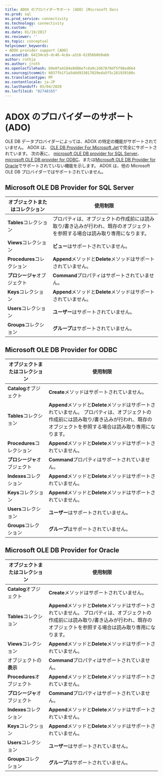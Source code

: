 ```yaml
---
title: ADOX のプロバイダーサポート (ADO) |Microsoft Docs
ms.prod: sql
ms.prod_service: connectivity
ms.technology: connectivity
ms.custom: ''
ms.date: 01/19/2017
ms.reviewer: ''
ms.topic: conceptual
helpviewer_keywords:
- ADOX provider support [ADO]
ms.assetid: 64234ce5-dc46-4c8a-a316-61956b6b9abb
author: rothja
ms.author: jroth
ms.openlocfilehash: b9e0fa4184a9d86efcda9c2d67870df5f98ed664
ms.sourcegitcommit: 6037fb1f1a5ddd933017029eda5f5c281939100c
ms.translationtype: MT
ms.contentlocale: ja-JP
ms.lasthandoff: 05/04/2020
ms.locfileid: "82748165"
---
```

# <a name="provider-support-for-adox-ado"></a>ADOX のプロバイダーのサポート (ADO)
OLE DB データプロバイダーによっては、ADOX の特定の機能がサポートされていません。 ADOX は、 [OLE DB Provider For Microsoft Jet](../../../ado/guide/appendixes/microsoft-ole-db-provider-for-microsoft-jet.md)で完全にサポートされています。 次の表に、 [microsoft OLE DB provider for SQL Server](../../../ado/guide/appendixes/microsoft-ole-db-provider-for-sql-server.md)、 [microsoft OLE DB provider for ODBC](../../../ado/guide/appendixes/microsoft-ole-db-provider-for-odbc.md)、または[Microsoft OLE DB Provider for Oracle](../../../ado/guide/appendixes/microsoft-ole-db-provider-for-oracle.md)でサポートされていない機能を示します。 ADOX は、他の Microsoft OLE DB プロバイダーではサポートされていません。  
  
## <a name="microsoft-ole-db-provider-for-sql-server"></a>Microsoft OLE DB Provider for SQL Server  
  
|オブジェクトまたはコレクション|使用制限|  
|--------------------------|-----------------------|  
|**Tables**コレクション|プロパティは、オブジェクトの作成前には読み取り/書き込みが行われ、既存のオブジェクトを参照する場合は読み取り専用になります。|  
|**Views**コレクション|**ビュー**はサポートされていません。|  
|**Procedures**コレクション|**Append**メソッドと**Delete**メソッドはサポートされていません。|  
|**プロシージャ**オブジェクト|**Command**プロパティはサポートされていません。|  
|**Keys**コレクション|**Append**メソッドと**Delete**メソッドはサポートされていません。|  
|**Users**コレクション|**ユーザー**はサポートされていません。|  
|**Groups**コレクション|**グループ**はサポートされていません。|  
  
## <a name="microsoft-ole-db-provider-for-odbc"></a>Microsoft OLE DB Provider for ODBC  
  
|オブジェクトまたはコレクション|使用制限|  
|--------------------------|-----------------------|  
|**Catalog**オブジェクト|**Create**メソッドはサポートされていません。|  
|**Tables**コレクション|**Append**メソッドと**Delete**メソッドはサポートされていません。 プロパティは、オブジェクトの作成前には読み取り/書き込みが行われ、既存のオブジェクトを参照する場合は読み取り専用になります。|  
|**Procedures**コレクション|**Append**メソッドと**Delete**メソッドはサポートされていません。|  
|**プロシージャ**オブジェクト|**Command**プロパティはサポートされていません。|  
|**Indexes**コレクション|**Append**メソッドと**Delete**メソッドはサポートされていません。|  
|**Keys**コレクション|**Append**メソッドと**Delete**メソッドはサポートされていません。|  
|**Users**コレクション|**ユーザー**はサポートされていません。|  
|**Groups**コレクション|**グループ**はサポートされていません。|  
  
## <a name="microsoft-ole-db-provider-for-oracle"></a>Microsoft OLE DB Provider for Oracle  
  
|オブジェクトまたはコレクション|使用制限|  
|--------------------------|-----------------------|  
|**Catalog**オブジェクト|**Create**メソッドはサポートされていません。|  
|**Tables**コレクション|**Append**メソッドと**Delete**メソッドはサポートされていません。 プロパティは、オブジェクトの作成前には読み取り/書き込みが行われ、既存のオブジェクトを参照する場合は読み取り専用になります。|  
|**Views**コレクション|**Append**メソッドと**Delete**メソッドはサポートされていません。|  
|オブジェクトの**表示**|**Command**プロパティはサポートされていません。|  
|**Procedures**オブジェクト|**Append**メソッドと**Delete**メソッドはサポートされていません。|  
|**プロシージャ**オブジェクト|**Command**プロパティはサポートされていません。|  
|**Indexes**コレクション|**Append**メソッドと**Delete**メソッドはサポートされていません。|  
|**Keys**コレクション|**Append**メソッドと**Delete**メソッドはサポートされていません。|  
|**Users**コレクション|**ユーザー**はサポートされていません。|  
|**Groups**コレクション|**グループ**はサポートされていません。|
